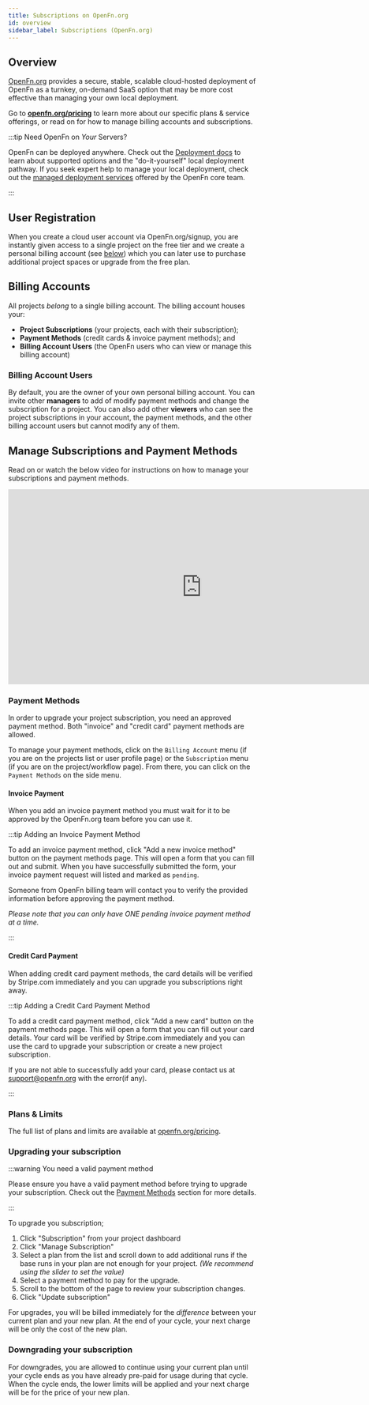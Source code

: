 ```yaml
---
title: Subscriptions on OpenFn.org
id: overview
sidebar_label: Subscriptions (OpenFn.org)
---
```


## Overview

[OpenFn.org](https://www.openfn.org) provides a secure, stable, scalable
cloud-hosted deployment of OpenFn as a turnkey, on-demand SaaS option that may
be more cost effective than managing your own local deployment.

Go to **[openfn.org/pricing](https://www.openfn.org/pricing)** to learn more
about our specific plans & service offerings, or read on for how to manage
billing accounts and subscriptions.

:::tip Need OpenFn on _Your_ Servers?

OpenFn can be deployed anywhere. Check out the
[Deployment docs](/documentation/deploy/options) to learn about supported options
and the "do-it-yourself" local deployment pathway. If you seek expert help to
manage your local deployment, check out the
[managed deployment services](https://www.openfn.org/pricing?hostingType=selfHosted)
offered by the OpenFn core team.

:::

## User Registration

When you create a cloud user account via OpenFn.org/signup, you are instantly
given access to a single project on the free tier and we create a personal
billing account (see [below](#billing-accounts)) which you can later use to
purchase additional project spaces or upgrade from the free plan.

## Billing Accounts

All projects _belong_ to a single billing account. The billing account houses
your:

- **Project Subscriptions** (your projects, each with their subscription);
- **Payment Methods** (credit cards & invoice payment methods); and
- **Billing Account Users** (the OpenFn users who can view or manage this
  billing account)

### Billing Account Users

By default, you are the owner of your own personal billing account. You can
invite other **managers** to add of modify payment methods and change the
subscription for a project. You can also add other **viewers** who can see the
project subscriptions in your account, the payment methods, and the other
billing account users but cannot modify any of them.

## Manage Subscriptions and Payment Methods

Read on or watch the below video for instructions on how to manage your
subscriptions and payment methods.

<iframe width="784" height="395" src="https://www.loom.com/embed/1d2ba366ee5f4d9e872e275dadc3cd52?sid=84eadb4b-64dd-4dad-8a2d-b282c70cb99e" frameborder="0" webkitallowfullscreen mozallowfullscreen allowfullscreen></iframe>

### Payment Methods

In order to upgrade your project subscription, you need an approved payment
method. Both "invoice" and "credit card" payment methods are allowed.

To manage your payment methods, click on the `Billing Account` menu (if you are
on the projects list or user profile page) or the `Subscription` menu (if you
are on the project/workflow page). From there, you can click on the
`Payment Methods` on the side menu.

#### Invoice Payment

When you add an invoice payment method you must wait for it to be approved by
the OpenFn.org team before you can use it.

:::tip Adding an Invoice Payment Method

To add an invoice payment method, click "Add a new invoice method" button on the
payment methods page. This will open a form that you can fill out and submit.
When you have successfully submitted the form, your invoice payment request will
listed and marked as `pending`.

Someone from OpenFn billing team will contact you to verify the provided
information before approving the payment method.

_Please note that you can only have ONE pending invoice payment method at a
time._

:::

#### Credit Card Payment

When adding credit card payment methods, the card details will be verified by
Stripe.com immediately and you can upgrade you subscriptions right away.

:::tip Adding a Credit Card Payment Method

To add a credit card payment method, click "Add a new card" button on the
payment methods page. This will open a form that you can fill out your card
details. Your card will be verified by Stripe.com immediately and you can use
the card to upgrade your subscription or create a new project subscription.

If you are not able to successfully add your card, please contact us at
support@openfn.org with the error(if any).

:::

### Plans & Limits

The full list of plans and limits are available at
[openfn.org/pricing](https://www.openfn.org/pricing).

### Upgrading your subscription

:::warning You need a valid payment method

Please ensure you have a valid payment method before trying to upgrade your
subscription. Check out the [Payment Methods](#payment-methods) section for more
details.

:::

To upgrade you subscription;

1. Click "Subscription" from your project dashboard
2. Click "Manage Subscription"
3. Select a plan from the list and scroll down to add additional runs if the
   base runs in your plan are not enough for your project. _(We recommend using
   the slider to set the value)_
4. Select a payment method to pay for the upgrade.
5. Scroll to the bottom of the page to review your subscription changes.
6. Click "Update subscription"

For upgrades, you will be billed immediately for the _difference_ between your
current plan and your new plan. At the end of your cycle, your next charge will
be only the cost of the new plan.

### Downgrading your subscription

For downgrades, you are allowed to continue using your current plan until your
cycle ends as you have already pre-paid for usage during that cycle. When the
cycle ends, the lower limits will be applied and your next charge will be for
the price of your new plan.
